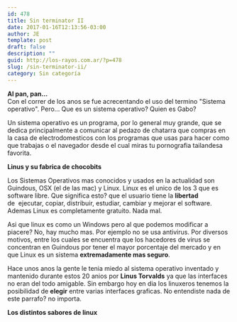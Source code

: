 ```yaml
---
id: 478
title: Sin terminator II
date: 2017-01-16T12:13:56-03:00
author: JE
template: post
draft: false
description: ""
guid: http://los-rayos.com.ar/?p=478
slug: /sin-terminator-ii/
category: Sin categoría
---
```

**Al pan, pan...**  
Con el correr de los anos se fue acrecentando el uso del termino "Sistema operativo". Pero... Que es un sistema operativo? Quien es Gabo?

Un sistema operativo es un programa, por lo general muy grande, que se dedica principalmente a comunicar al pedazo de chatarra que compras en la casa de electrodomesticos con los programas que usas para hacer como que trabajas o el navegador desde el cual miras tu pornografia tailandesa favorita.

**Linus y su fabrica de chocobits**

Los Sistemas Operativos mas conocidos y usados en la actualidad son Guindous, OSX (el de las mac) y Linux. Linux es el unico de los 3 que es software libre. Que significa esto? que el usuario tiene la **libertad** de  ejecutar, copiar, distribuir, estudiar, cambiar y mejorar el software. Ademas Linux es completamente gratuito. Nada mal.

Asi que linux es como un Windows pero al que podemos modificar a piacere? No, hay mucho mas. Por ejemplo no se usa antivirus. Por diversos motivos, entre los cuales se encuentra que los hacedores de virus se concentran en Guindous por tener el mayor porcentaje del mercado y en que Linux es un sistema **extremadamente mas seguro**.

Hace unos anos la gente le tenia miedo al sistema operativo inventado y mantenido durante estos 20 anios por **Linus Torvalds** ya que las interfaces no eran del todo amigable. Sin embargo hoy en dia los linuxeros tenemos la posibilidad de **elegir** entre varias interfaces graficas. No entendiste nada de este parrafo? no importa.

**Los distintos sabores de linux**

&nbsp;